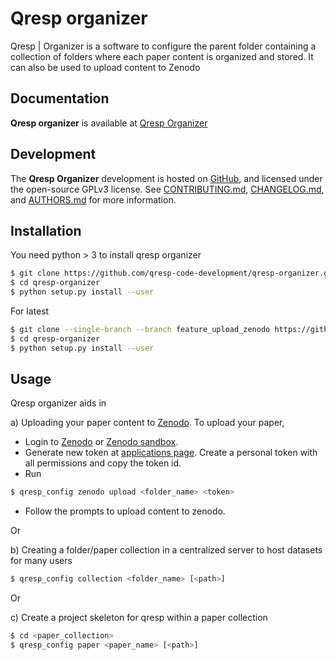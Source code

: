 # Qresp organizer
Qresp | Organizer is a software to configure the parent folder containing a collection of folders where each paper content is organized and stored.
It can also be used to upload content to Zenodo

## Documentation

**Qresp organizer** is available at [Qresp Organizer](http://qresp.org/QrespOrganizerDownload.html)


## Development 
The **Qresp Organizer** development is hosted on [GitHub](https://github.com/qresp-code-development/qresp-organizer), and licensed under the open-source GPLv3 license. See [CONTRIBUTING.md](CONTRIBUTING.md), [CHANGELOG.md](CHANGELOG.md), and [AUTHORS.md](AUTHORS.md) for more information.

## Installation

You need python > 3 to install qresp organizer

```bash
$ git clone https://github.com/qresp-code-development/qresp-organizer.git
$ cd qresp-organizer
$ python setup.py install --user
```

For latest

```bash
$ git clone --single-branch --branch feature_upload_zenodo https://github.com/qresp-code-development/qresp-organizer.git
$ cd qresp-organizer
$ python setup.py install --user
```

## Usage

Qresp organizer aids in 

a) Uploading your paper content to [Zenodo](https://www.zenodo.org/). To upload your paper,
* Login to [Zenodo](https://www.zenodo.org/login/?next=%2F) or [Zenodo sandbox](https://sandbox.zenodo.org/login/?next=%2F).
* Generate new token at [applications page](https://www.zenodo.org/account/settings/applications/). Create a personal token with all permissions and copy the token id.
* Run
```bash
$ qresp_config zenodo upload <folder_name> <token>
```
* Follow the prompts to upload content to zenodo.

Or

b) Creating a folder/paper collection in a centralized server to host datasets for many users
```bash
$ qresp_config collection <folder_name> [<path>]
```

Or

c) Create a project skeleton for qresp within a paper collection
```bash
$ cd <paper_collection> 
$ qresp_config paper <paper_name> [<path>] 
``` 






